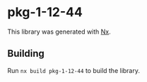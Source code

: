 # pkg-1-12-44

This library was generated with [Nx](https://nx.dev).

## Building

Run `nx build pkg-1-12-44` to build the library.
